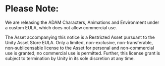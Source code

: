 Please Note: 
=============================
We are releasing the ADAM Characters, Animations and Environment under a custom EULA, which does not allow commercial use. 

The Asset accompanying this notice is a Restricted Asset pursuant to the Unity Asset Store EULA. Only a limited, non-exclusive, non-transferable, non-sublicensable license to the Asset for personal and non-commercial use is granted; no commercial use is permitted. Further, this license grant is subject to termination by Unity in its sole discretion at any time.
